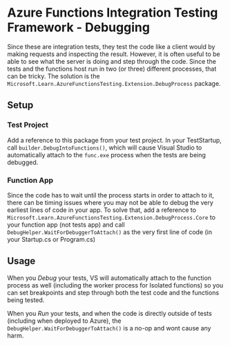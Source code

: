 ﻿# Azure Functions Integration Testing Framework - Debugging

Since these are integration tests, they test the code like a client would by making requests and inspecting the result. However, it is often useful to be able to 
see what the server is doing and step through the code. Since the tests and the functions host run in two (or three) different processes, that can be tricky.
The solution is the `Microsoft.Learn.AzureFunctionsTesting.Extension.DebugProcess` package.

## Setup

### Test Project

Add a reference to this package from your test project. In your TestStartup, call `builder.DebugIntoFunctions()`, which will cause Visual Studio
to automatically attach to the `func.exe` process when the tests are being debugged.

### Function App

Since the code has to wait until the process starts in order to attach to it, there can be timing issues where you may not be able to debug the very
earliest lines of code in your app. To solve that, add a reference to `Microsoft.Learn.AzureFunctionsTesting.Extension.DebugProcess.Core` to your function app
(not tests app) and call `DebugHelper.WaitForDebuggerToAttach()` as the very first line of code (in your Startup.cs or Program.cs)

## Usage

When you *Debug* your tests, VS will automatically attach to the function process as well (including the worker process for Isolated functions) so you can 
set breakpoints and step through both the test code and the functions being tested.

When you *Run* your tests, and when the code is directly outside of tests (including when deployed to Azure), the `DebugHelper.WaitForDebuggerToAttach()` is a no-op and wont cause any harm.
